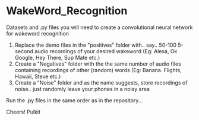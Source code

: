 # WakeWord_Recognition
Datasets and .py files you will need to create a convolutional neural network for wakeword recognition

1. Replace the demo files in the "positives" folder with.. say.. 50-100 5-second audio recordings of your desired wakeword 
   (Eg: Alexa, Ok Google, Hey There, Sup Mate etc.)
2. Create a "Negatives" folder with the the same number of audio files containing recordings of other (random) words
   (Eg: Banana. Flights, Hawaii, Steve etc.)
3. Create a "Noise" folder and as the name suggests, store recordings of noise.. just randomly leave your phones in a noisy area

Run the .py files in the same order as in the repository...

Cheers!
Pulkit


